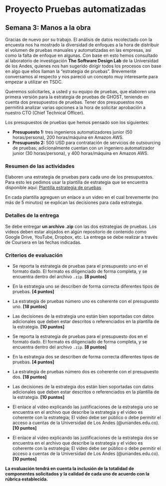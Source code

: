 
# Proyecto Pruebas automatizadas

## Semana 3: Manos a la obra  

Gracias de nuevo por su trabajo. El análisis de datos recolectado con la encuesta nos ha mostrado la diversidad de enfoques a la hora de distribuir el volumen de pruebas manuales y automatizadas en las empresas, así como la falta de enfoque en algunas. Con base en esto hemos consultado al laboratorio de investigación **The Software Design Lab** de la Universidad de los Andes, quienes nos han sugerido dirigir todos los procesos con base en algo que ellos llaman la “estrategia de pruebas”. Brevemente conversamos al respecto y nos pareció un concepto muy interesante para empezar a utilizar en TSDC.

 Queremos solicitarles, a usted y su equipo de pruebas, que elaboren una primera versión para la estrategia de pruebas de GHOST, teniendo en cuenta dos presupuestos de pruebas. Tener dos presupuestos nos permitirá analizar varias opciones a la hora de solicitar aprobación a nuestro CTO (Chief Technical Officer).

Los presupuestos de pruebas que hemos pensado son los siguientes:
* **Presupuesto 1:** tres ingenieros automatizadores junior (50 horas/persona), 200 horas/máquina en Amazon AWS.
* **Presupuesto 2:** 500 USD para contratación de servicios de outsourcing de pruebas; adicionalmente cuentan con un ingeniero automatizador junior (30 horas/persona), y 400 horas/máquina en Amazon AWS.

### Resumen de las actividades

Elaboren una estrategia de pruebas para cada uno de los presupuestos. Para esto les pedimos usar la plantilla de estrategia que se encuentra disponible aquí: [Plantilla estrategia de pruebas](https://thesoftwaredesignlab.github.io/AutTestingCourseraBook/templates/estrategia-pruebas.docx)

 En cada plantilla agreguen un enlace a un video en el cual brevemente (no más de 5 minutos) se explican las decisiones para cada estrategia.

### Detalles de la entrega

Se debe entregar **un archivo .zip** con las dos estrategias de pruebas. Los videos deben estar alojados en algún repositorio de contenido como Google Drive, YouTube, Dropbox, etc. La entrega se debe realizar a través de Coursera en las fechas indicadas.

### Criterios de evaluación

- Se reporta la estrategia de pruebas para el presupuesto uno en el formato dado. El formato es diligenciado de forma completa, y se encuentra dentro del archivo `.zip`. **[8 puntos]**

- En la estrategia uno se describen de forma correcta diferentes tipos de pruebas. **[4 puntos]**

- La estrategia de pruebas número uno es coherente con el presupuesto uno. **[18 puntos]**

- Las decisiones de la estrategia uno están bien soportadas con datos adicionales que deben estar descritos o referenciados en la plantilla de la estrategia. **[10 puntos]**


- Se reporta la estrategia de pruebas para el presupuesto dos en el formato dado. El formato es diligenciado de forma completa, y se encuentra dentro del archivo `.zip`. **[8 puntos]**

- En la estrategia dos se describen de forma correcta diferentes tipos de pruebas. **[4 puntos]**

- La estrategia de pruebas número dos es coherente con el presupuesto dos. **[18 puntos]**

- Las decisiones de la estrategia dos están bien soportadas con datos adicionales que deben estar descritos o referenciados en la plantilla de la estrategia. **[10 puntos]**

- El enlace al video explicando las justificaciones de la estrategia uno se encuentra en el archivo que describe la estrategia y el video es coherente con la estrategia; El video debe ser público o debe permitir el acceso a cuentas de la Universidad de Los Andes (@uniandes.edu.co). **[10 puntos]**

- El enlace al video explicando las justificaciones de la estrategia dos se encuentra en el archivo que describe la estrategia y el video es coherente con la estrategia; El video debe ser público o debe permitir el acceso a cuentas de la Universidad de Los Andes (@uniandes.edu.co). **[10 puntos]**


**La evaluación tendrá en cuenta la inclusión de la totalidad de componentes solicitados y la calidad de cada uno de acuerdo con la rúbrica establecida.**
